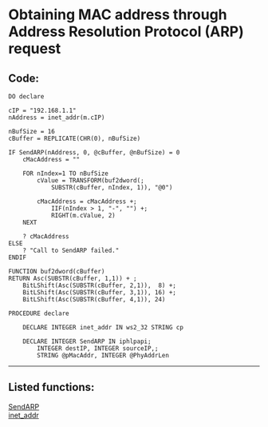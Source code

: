 
# Obtaining MAC address through Address Resolution Protocol (ARP) request

## Code:
```foxpro  
DO declare

cIP = "192.168.1.1"
nAddress = inet_addr(m.cIP)

nBufSize = 16
cBuffer = REPLICATE(CHR(0), nBufSize)

IF SendARP(nAddress, 0, @cBuffer, @nBufSize) = 0
	cMacAddress = ""
	
	FOR nIndex=1 TO nBufSize
		cValue = TRANSFORM(buf2dword(;
			SUBSTR(cBuffer, nIndex, 1)), "@0")

		cMacAddress = cMacAddress +;
			IIF(nIndex > 1, "-", "") +;
			RIGHT(m.cValue, 2)
	NEXT
	
	? cMacAddress
ELSE
	? "Call to SendARP failed."
ENDIF

FUNCTION buf2dword(cBuffer)
RETURN Asc(SUBSTR(cBuffer, 1,1)) + ;
	BitLShift(Asc(SUBSTR(cBuffer, 2,1)),  8) +;
	BitLShift(Asc(SUBSTR(cBuffer, 3,1)), 16) +;
	BitLShift(Asc(SUBSTR(cBuffer, 4,1)), 24)

PROCEDURE declare

	DECLARE INTEGER inet_addr IN ws2_32 STRING cp
	
	DECLARE INTEGER SendARP IN iphlpapi;
		INTEGER destIP, INTEGER sourceIP,;
		STRING @pMacAddr, INTEGER @PhyAddrLen  
```  
***  


## Listed functions:
[SendARP](../libraries/iphlpapi/SendARP.md)  
[inet_addr](../libraries/ws2_32/inet_addr.md)  

